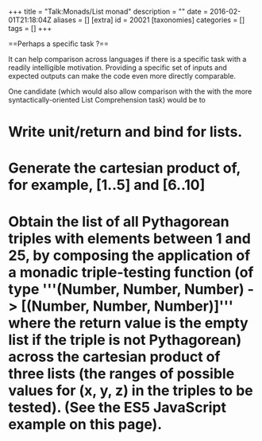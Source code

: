 +++
title = "Talk:Monads/List monad"
description = ""
date = 2016-02-01T21:18:04Z
aliases = []
[extra]
id = 20021
[taxonomies]
categories = []
tags = []
+++

==Perhaps a specific task ?==

It can help comparison across languages if there is a specific task with a readily intelligible motivation. Providing a specific set of inputs and expected outputs can make the code even more directly comparable.

One candidate (which would also allow comparison with the with the more syntactically-oriented List Comprehension task) would be to
# Write unit/return and bind for lists.
# Generate the cartesian product of, for example, [1..5] and [6..10]
# Obtain the list of all Pythagorean triples with elements between 1 and 25, by composing the application of a monadic triple-testing function (of type '''(Number, Number, Number) -> [(Number, Number, Number)]''' where the return value is the empty list if the triple is not Pythagorean) across the cartesian product of three lists (the ranges of possible values for (x, y, z) in the triples to be tested). (See the ES5 JavaScript example on this page).
